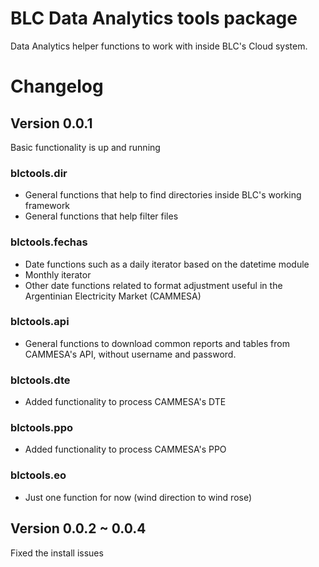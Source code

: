# BLC Data Analytics tools package

Data Analytics helper functions to work with inside BLC's Cloud system.

# Changelog
## Version 0.0.1
 Basic functionality is up and running
### blctools.dir
* General functions that help to find directories inside BLC's working framework
* General functions that help filter files

### blctools.fechas 
* Date functions such as a daily iterator based on the datetime module
* Monthly iterator
* Other date functions related to format adjustment useful in the Argentinian Electricity Market (CAMMESA)

### blctools.api 
* General functions to download common reports and tables from CAMMESA's API, without username and password.

### blctools.dte 
* Added functionality to process CAMMESA's DTE

### blctools.ppo 
* Added functionality to process CAMMESA's PPO

### blctools.eo 
* Just one function for now (wind direction to wind rose)

## Version 0.0.2 ~ 0.0.4
Fixed the install issues
